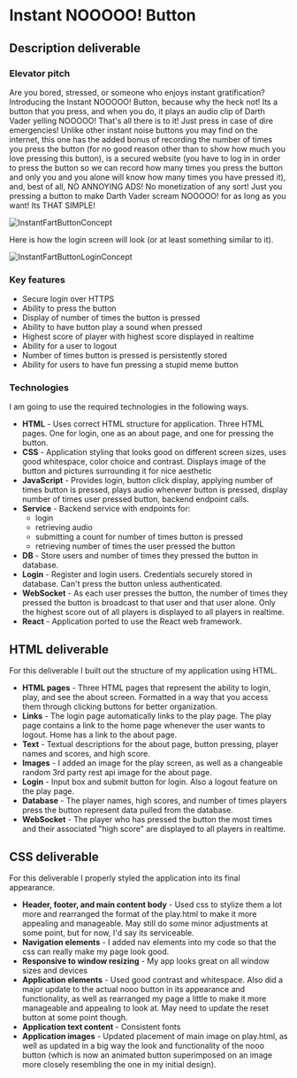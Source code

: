 # Instant NOOOOO! Button

## Description deliverable

### Elevator pitch

Are you bored, stressed, or someone who enjoys instant gratification? Introducing the Instant NOOOOO! Button, because why the heck not! Its a button that you press, and when you do, it plays an audio clip of Darth Vader yelling NOOOOO! That's all there is to it! Just press in case of dire emergencies! Unlike other instant noise buttons you may find on the internet, this one has the added bonus of recording the number of times you press the button (for no good reason other than to show how much you love pressing this button), is a secured website (you have to log in in order to press the button so we can record how many times you press the button and only you and you alone will know how many times you have pressed it), and, best of all, NO ANNOYING ADS! No monetization of any sort! Just you pressing a button to make Darth Vader scream NOOOOO! for as long as you want! Its THAT SIMPLE! 

![InstantFartButtonConcept](https://github.com/Humperdink618/startup/assets/144961325/3b023f58-223d-480d-8451-48fb52aa149c)


Here is how the login screen will look (or at least something similar to it).

![InstantFartButtonLoginConcept](https://github.com/Humperdink618/startup/assets/144961325/381175cb-c1d0-45f9-a0a4-9c91e6e20eb4)



### Key features

- Secure login over HTTPS
- Ability to press the button
- Display of number of times the button is pressed
- Ability to have button play a sound when pressed
- Highest score of player with highest score displayed in realtime
- Ability for a user to logout
- Number of times button is pressed is persistently stored
- Ability for users to have fun pressing a stupid meme button

### Technologies

I am going to use the required technologies in the following ways.

- **HTML** - Uses correct HTML structure for application. Three HTML pages. One for login, one as an about page, and one for pressing the button.
- **CSS** - Application styling that looks good on different screen sizes, uses good whitespace, color choice and contrast. Displays image of the button and pictures surrounding it for nice aesthetic
- **JavaScript** - Provides login, button click display, applying number of times button is pressed, plays audio whenever button is pressed, display number of times user pressed button, backend endpoint calls.
- **Service** - Backend service with endpoints for:
  - login
  - retrieving audio
  - submitting a count for number of times button is pressed
  - retrieving number of times the user pressed the button
- **DB** - Store users and number of times they pressed the button in database.
- **Login** - Register and login users. Credentials securely stored in database. Can't press the button unless authenticated.
- **WebSocket** - As each user presses the button, the number of times they pressed the button is broadcast to that user and that user alone. Only the highest score out of all players is displayed to all players in realtime.
- **React** - Application ported to use the React web framework.

## HTML deliverable

For this deliverable I built out the structure of my application using HTML.

- **HTML pages** - Three HTML pages that represent the ability to login, play, and see the about screen. Formatted in a way that you access them through clicking buttons for better organization.
- **Links** - The login page automatically links to the play page. The play page contains a link to the home page whenever the user wants to logout. Home has a link to the about page.
- **Text** - Textual descriptions for the about page, button pressing, player names and scores, and high score.
- **Images** - I added an image for the play screen, as well as a changeable random 3rd party rest api image for the about page.
- **Login** - Input box and submit button for login. Also a logout feature on the play page.
- **Database** - The player names, high scores, and number of times players press the button represent data pulled from the database.
- **WebSocket** - The player who has pressed the button the most times and their associated "high score" are displayed to all players in realtime.

## CSS deliverable

For this deliverable I properly styled the application into its final appearance.

- **Header, footer, and main content body** - Used css to stylize them a lot more and rearranged the format of the play.html to make it more appealing and manageable. May still do some minor adjustments at some point, but for now, I'd say its serviceable.
- **Navigation elements** - I added nav elements into my code so that the css can really make my page look good.
- **Responsive to window resizing** - My app looks great on all window sizes and devices
- **Application elements** - Used good contrast and whitespace. Also did a major update to the actual nooo button in its appearance and functionality, as well as rearranged my page a little to make it more manageable and appealing to look at. May need to update the reset button at some point though.
- **Application text content** - Consistent fonts
- **Application images** - Updated placement of main image on play.html, as well as updated in a big way the look and functionality of the nooo button (which is now an animated button superimposed on an image more closely resembling the one in my initial design).
